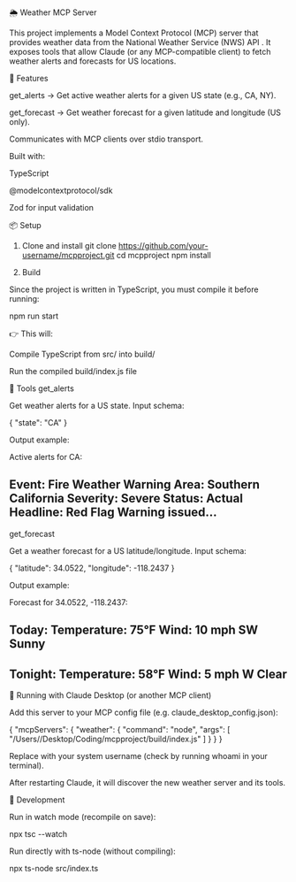 🌦️ Weather MCP Server

This project implements a Model Context Protocol (MCP) server that provides weather data from the National Weather Service (NWS) API
. It exposes tools that allow Claude (or any MCP-compatible client) to fetch weather alerts and forecasts for US locations.

🚀 Features

get_alerts → Get active weather alerts for a given US state (e.g., CA, NY).

get_forecast → Get weather forecast for a given latitude and longitude (US only).

Communicates with MCP clients over stdio transport.

Built with:

TypeScript

@modelcontextprotocol/sdk

Zod
 for input validation

📦 Setup
1. Clone and install
git clone https://github.com/your-username/mcpproject.git
cd mcpproject
npm install

2. Build

Since the project is written in TypeScript, you must compile it before running:

npm run start


👉 This will:

Compile TypeScript from src/ into build/

Run the compiled build/index.js file

🔧 Tools
get_alerts

Get weather alerts for a US state.
Input schema:

{
  "state": "CA"
}


Output example:

Active alerts for CA:

Event: Fire Weather Warning
Area: Southern California
Severity: Severe
Status: Actual
Headline: Red Flag Warning issued...
---

get_forecast

Get a weather forecast for a US latitude/longitude.
Input schema:

{
  "latitude": 34.0522,
  "longitude": -118.2437
}


Output example:

Forecast for 34.0522, -118.2437:

Today:
Temperature: 75°F
Wind: 10 mph SW
Sunny
---
Tonight:
Temperature: 58°F
Wind: 5 mph W
Clear
---

🔌 Running with Claude Desktop (or another MCP client)

Add this server to your MCP config file (e.g. claude_desktop_config.json):

{
  "mcpServers": {
    "weather": {
      "command": "node",
      "args": [
        "/Users/<your-username>/Desktop/Coding/mcpproject/build/index.js"
      ]
    }
  }
}


Replace <your-username> with your system username (check by running whoami in your terminal).

After restarting Claude, it will discover the new weather server and its tools.

🧪 Development

Run in watch mode (recompile on save):

npx tsc --watch


Run directly with ts-node (without compiling):

npx ts-node src/index.ts
